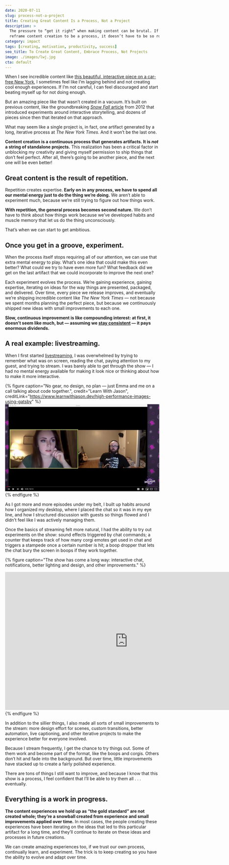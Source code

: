 ```yaml
---
date: 2020-07-11
slug: process-not-a-project
title: Creating Great Content Is a Process, Not a Project
description: >
  The pressure to “get it right” when making content can be brutal. If we 
  reframe content creation to be a process, it doesn’t have to be so rough.
category: impact
tags: [creating, motivation, productivity, success]
seo_title: To Create Great Content, Embrace Process, Not Projects
image: ./images/lwj.jpg
cta: default
---
```


When I see incredible content like [this beautiful, interactive piece on a car-free New York](https://www.nytimes.com/2020/07/09/opinion/ban-cars-manhattan-cities.html?referringSource=articleShare), I sometimes feel like I’m lagging behind and not creating cool enough experiences. If I’m not careful, I can feel discouraged and start beating myself up for not doing enough.

But an amazing piece like that wasn’t created in a vacuum. It’s built on previous content, like the groundbreaking [_Snow Fall_ article](http://www.nytimes.com/projects/2012/snow-fall/) from 2012 that introduced experiments around interactive storytelling, and dozens of pieces since then that iterated on that approach.

What may seem like a single project is, in fact, one artifact generated by a long, iterative process at _The New York Times_. And it won’t be the last one.

**Content creation is a continuous process that generates artifacts. It is _not_ a string of standalone projects.** This realization has been a critical factor in unblocking my creativity and giving myself permission to ship things that don’t feel perfect. After all, there’s going to be another piece, and the next one will be even better!

## Great content is the result of repetition.

Repetition creates expertise. **Early on in any process, we have to spend all our mental energy just to do the thing we’re doing.** We aren’t able to experiment much, because we’re still trying to figure out how things work.

**With repetition, the general process becomes second nature.** We don’t have to think about how things work because we’ve developed habits and muscle memory that let us do the thing unconsciously.

That’s when we can start to get ambitious.

## Once you get in a groove, experiment.

When the process itself stops requiring all of our attention, we can use that extra mental energy to play. What’s one idea that could make this even better? What could we try to have even more fun? What feedback did we get on the last artifact that we could incorporate to improve the next one?

Each experiment evolves the process. We’re gaining experience, gaining expertise, iterating on ideas for the way things are presented, packaged, and delivered. Over time, every piece we release improves, and eventually we’re shipping incredible content like _The New York Times_ — not because we spent months planning the perfect piece, but because we continuously shipped new ideas with small improvements to each one.

**Slow, continuous improvement is like compounding interest: at first, it doesn’t seem like much, but — assuming we [stay consistent](https://www.lengstorf.com/build-consistent-content-creation-habit/) — it pays enormous dividends.**

## A real example: livestreaming.

When I first started [livestreaming](https://www.learnwithjason.dev), I was overwhelmed by trying to remember what was on screen, reading the chat, paying attention to my guest, and trying to stream. I was barely able to get through the show — I had no mental energy available for making it look nice or thinking about how to make it more interactive.

{% figure
  caption="No gear, no design, no plan — just Emma and me on a call talking about code together.",
  credit="Learn With Jason",
  creditLink="https://www.learnwithjason.dev/high-performance-images-using-gatsby"
%}
  ![Emma Bostian and Jason Lengstorf on a Zoom call during Learn With Jason](images/early-lwj-episode.jpg)
{% endfigure %}


As I got more and more episodes under my belt, I built up habits around how I organized my desktop, where I placed the chat so it was in my eye line, and how I structured discussion with guests so things flowed and I didn’t feel like I was actively managing them.

Once the basics of streaming felt more natural, I had the ability to try out experiments on the show: sound effects triggered by chat commands; a counter that keeps track of how many corgi emotes get used in chat and triggers a stampede once a certain number is hit; a boop dropper that lets the chat bury the screen in boops if they work together.

{% figure
  caption="The show has come a long way: interactive chat, notifications, better lighting and design, and other improvements."
%}
  <iframe
    src="https://clips.twitch.tv/embed?clip=BelovedCulturedWallabyRiPepperonis&parent=localhost&parent=www.jason.energy&autoplay=false"
    height="450"
    width="800"
    scrolling="no"
    frameborder="0"
    allowfullscreen="true"
  ></iframe>
{% endfigure %}


In addition to the sillier things, I also made all sorts of small improvements to the stream: more design effort for scenes, custom transitions, better automation, live captioning, and other iterative projects to make the experience better for everyone involved.

Because I stream frequently, I get the chance to try things out. Some of them work and become part of the format, like the boops and corgis. Others don’t hit and fade into the background. But over time, little improvements have stacked up to create a fairly polished experience.

There are tons of things I still want to improve, and because I know that this show is a process, I feel confident that I’ll be able to try them all . . . eventually.

## Everything is a work in progress.

**The content experiences we hold up as “the gold standard” are not created whole; they’re a snowball created from experience and small improvements applied over time.** In most cases, the people creating these experiences have been iterating on the ideas that led to this particular artifact for a long time, and they’ll continue to iterate on these ideas and processes in future creations.

We can create amazing experiences too, if we trust our own process, continually learn, and experiment. The trick is to keep creating so you have the ability to evolve and adapt over time.

